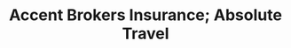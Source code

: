 ---
title: "Accent Brokers Insurance; Absolute Travel"
url: /orlando/accent-brokers-insurance-absolute-travel/
shop: travel agency
---